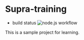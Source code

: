 # Supra-training
 - build status
 ![node.js workflow](https://github.com/github/docs/actions/workflows/main.yml/badge.svg)

This is a sample project for learning.
